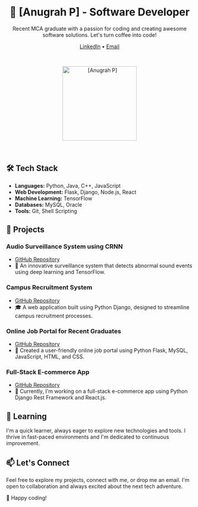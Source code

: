 <h1 align="center">🚀 [Anugrah P] - Software Developer</h1>

<p align="center">Recent MCA graduate with a passion for coding and creating awesome software solutions. Let's turn coffee into code!</p>

<p align="center">
  <a href="[https://www.linkedin.com/in/anugrahprathap/]">LinkedIn</a> •
  <a href="mailto:[anugrahprathap@gmail.com]">Email</a>
</p>

<br>

<p align="center">
  <img src="[https://avatars.githubusercontent.com/u/84971294?s=400&u=385872cf6792095d5fa0e563fa43cb079ea3c13e&v=4]" alt="[Anugrah P]" width="200">
</p>

<br>

## 🛠️ Tech Stack

- **Languages:** Python, Java, C++, JavaScript
- **Web Development:** Flask, Django, Node.js, React
- **Machine Learning:** TensorFlow
- **Databases:** MySQL, Oracle
- **Tools:** Git, Shell Scripting

## 💼 Projects

### Audio Surveillance System using CRNN
- [GitHub Repository]( https://github.com/anugrahprathap/Audio-Survilance)
- 🎵 An innovative surveillance system that detects abnormal sound events using deep learning and TensorFlow.

### Campus Recruitment System
- [GitHub Repository]( https://github.com/anugrahprathap/campus-recruitment-app)
- 🎓 A web application built using Python Django, designed to streamline campus recruitment processes.

### Online Job Portal for Recent Graduates
- [GitHub Repository]()
- 🎉 Created a user-friendly online job portal using Python Flask, MySQL, JavaScript, HTML, and CSS.

### Full-Stack E-commerce App
- [GitHub Repository](https://github.com/anugrahprathap/DjangoReactEcomerce)
- 🛒 Currently, I'm working on a full-stack e-commerce app using Python Django Rest Framework and React.js. 

## 🌱 Learning

I'm a quick learner, always eager to explore new technologies and tools. I thrive in fast-paced environments and I'm dedicated to continuous improvement.

## 📫 Let's Connect

Feel free to explore my projects, connect with me, or drop me an email. I'm open to collaboration and always excited about the next tech adventure.

🚀 Happy coding!
